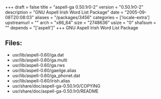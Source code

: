 +++
draft = false
title = "aspell-ga 0.50.1r0-2"
version = "0.50.1r0-2"
description = "GNU Aspell Irish Word List Package"
date = "2005-09-08T20:08:03"
aliases = "/packages/3456"
categories = ['locale-extra']
upstreamurl = ""
arch = "x86_64"
size = "2748636"
usize = "0"
sha1sum = ""
depends = "['aspell']"
+++
GNU Aspell Irish Word List Package

## Files: 
* usr/lib/aspell-0.60/ga.dat
* usr/lib/aspell-0.60/ga.multi
* usr/lib/aspell-0.60/ga.rws
* usr/lib/aspell-0.60/gaeilge.alias
* usr/lib/aspell-0.60/ga_phonet.dat
* usr/lib/aspell-0.60/irish.alias
* usr/share/doc/aspell-ga-0.50.1r0/COPYING
* usr/share/doc/aspell-ga-0.50.1r0/README
